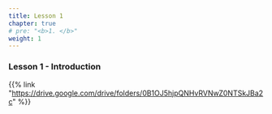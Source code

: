 ```yaml
---
title: Lesson 1 
chapter: true
# pre: "<b>1. </b>"
weight: 1
---
```


### Lesson 1 - Introduction

{{% link "https://drive.google.com/drive/folders/0B1OJ5hjpQNHvRVNwZ0NTSkJBa2c" %}}
